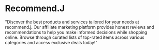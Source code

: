 # Recommend.J
"Discover the best products and services tailored for your needs at recommend.j. Our affiliate marketing platform provides honest reviews and recommendations to help you make informed decisions while shopping online. Browse through curated lists of top-rated items across various categories and access exclusive deals today!" 

